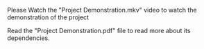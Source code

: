 Please Watch the "Project Demonstration.mkv" video to watch the demonstration of the project

Read the "Project Demonstration.pdf" file to read more about its dependencies. 
